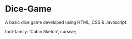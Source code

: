 # Dice-Game
A basic dice game developed using HTML, CSS &amp; Javascript.

font-family: 'Cabin Sketch', cursive;
